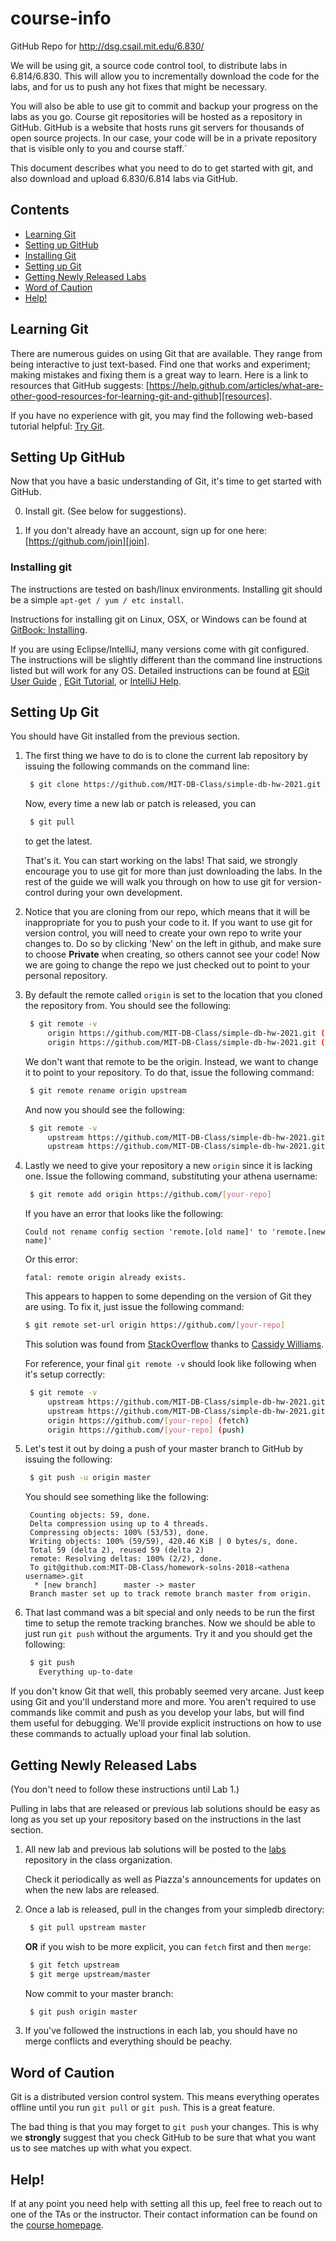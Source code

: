course-info
===========

GitHub Repo for http://dsg.csail.mit.edu/6.830/

We will be using git, a source code control tool, to distribute labs in 6.814/6.830. This will allow you to
incrementally download the code for the labs, and for us to push any hot fixes that might be necessary.

You will also be able to use git to commit and backup your progress on the labs as you go. Course git repositories will
be hosted as a repository in GitHub. GitHub is a website that hosts runs git servers for thousands of open source
projects. In our case, your code will be in a private repository that is visible only to you and course staff.`

This document describes what you need to do to get started with git, and also download and upload 6.830/6.814 labs via
GitHub.

## Contents

- [Learning Git](#learning-git)
- [Setting up GitHub](#setting-up-github)
- [Installing Git](#installing-git)
- [Setting up Git](#setting-up-git)
- [Getting Newly Released Labs](#getting-newly-released-lab)
- [Word of Caution](#word-of-caution)
- [Help!](#help)

## Learning Git

There are numerous guides on using Git that are available. They range from being interactive to just text-based. Find
one that works and experiment; making mistakes and fixing them is a great way to learn. Here is a link to resources that
GitHub suggests:
[https://help.github.com/articles/what-are-other-good-resources-for-learning-git-and-github][resources].

If you have no experience with git, you may find the following web-based tutorial
helpful: [Try Git](https://try.github.io/levels/1/challenges/1).

## <a name="setting-up-github"></a> Setting Up GitHub

Now that you have a basic understanding of Git, it's time to get started with GitHub.

0. Install git. (See below for suggestions).

1. If you don't already have an account, sign up for one here: [https://github.com/join][join].

### Installing git <a name="installing-git"></a>

The instructions are tested on bash/linux environments. Installing git should be a simple `apt-get / yum / etc install`.

Instructions for installing git on Linux, OSX, or Windows can be found at
[GitBook:
Installing](http://git-scm.com/book/en/Getting-Started-Installing-Git).

If you are using Eclipse/IntelliJ, many versions come with git configured. The instructions will be slightly different than the
command line instructions listed but will work for any OS. Detailed instructions can be found
at [EGit User Guide](http://wiki.eclipse.org/EGit/User_Guide)
, [EGit Tutorial](http://eclipsesource.com/blogs/tutorials/egit-tutorial), or
[IntelliJ Help](https://www.jetbrains.com/help/idea/version-control-integration.html).

## Setting Up Git <a name="setting-up-git"></a>

You should have Git installed from the previous section.

1. The first thing we have to do is to clone the current lab repository by issuing the following commands on the command
   line:

   ```bash
    $ git clone https://github.com/MIT-DB-Class/simple-db-hw-2021.git
   ```

   Now, every time a new lab or patch is released, you can

   ```bash
    $ git pull
   ```
   to get the latest. 
   
   That's it. You can start working on the labs! That said, we strongly encourage you to use git for more than just
   downloading the labs. In the rest of the guide we will walk you through on how to use git for version-control
   during your own development. 

2. Notice that you are cloning from our repo, which means that it will be inappropriate for you to push your code to it.
   If you want to use git for version control, you will need to create your own repo to write your changes to. Do so 
   by clicking 'New' on the left in github, and make sure to choose **Private** when creating, so others cannot see your
   code! Now we are going to change the repo we just checked out to point to your personal repository.

3. By default the remote called `origin` is set to the location that you cloned the repository from. You should see the following:

   ```bash
    $ git remote -v
        origin https://github.com/MIT-DB-Class/simple-db-hw-2021.git (fetch)
        origin https://github.com/MIT-DB-Class/simple-db-hw-2021.git (push)
   ```

   We don't want that remote to be the origin. Instead, we want to change it to point to your repository. To do that, issue the following command:

   ```bash
    $ git remote rename origin upstream
   ```

   And now you should see the following:

   ```bash
    $ git remote -v
        upstream https://github.com/MIT-DB-Class/simple-db-hw-2021.git (fetch)
        upstream https://github.com/MIT-DB-Class/simple-db-hw-2021.git (push)
   ```

4. Lastly we need to give your repository a new `origin` since it is lacking one. Issue the following command, substituting your athena username:

   ```bash
    $ git remote add origin https://github.com/[your-repo]
   ```

   If you have an error that looks like the following:

   ```
   Could not rename config section 'remote.[old name]' to 'remote.[new name]'
   ```

   Or this error:

   ```
   fatal: remote origin already exists.
   ```

   This appears to happen to some depending on the version of Git they are using. To fix it, just issue the following command:

   ```bash
   $ git remote set-url origin https://github.com/[your-repo]
   ```

   This solution was found from [StackOverflow](http://stackoverflow.com/a/2432799) thanks to [Cassidy Williams](https://github.com/cassidoo).

   For reference, your final `git remote -v` should look like following when it's setup correctly:


   ```bash
    $ git remote -v
        upstream https://github.com/MIT-DB-Class/simple-db-hw-2021.git (fetch)
        upstream https://github.com/MIT-DB-Class/simple-db-hw-2021.git(push)
        origin https://github.com/[your-repo] (fetch)
        origin https://github.com/[your-repo] (push)
   ```

5. Let's test it out by doing a push of your master branch to GitHub by issuing the following:

   ```bash
    $ git push -u origin master
   ```

   You should see something like the following:

   ```
	Counting objects: 59, done.
	Delta compression using up to 4 threads.
	Compressing objects: 100% (53/53), done.
	Writing objects: 100% (59/59), 420.46 KiB | 0 bytes/s, done.
	Total 59 (delta 2), reused 59 (delta 2)
	remote: Resolving deltas: 100% (2/2), done.
	To git@github.com:MIT-DB-Class/homework-solns-2018-<athena username>.git
	 * [new branch]      master -> master
	Branch master set up to track remote branch master from origin.
   ```


6. That last command was a bit special and only needs to be run the first time to setup the remote tracking branches.
   Now we should be able to just run `git push` without the arguments. Try it and you should get the following:

   ```bash
    $ git push
      Everything up-to-date
   ```

If you don't know Git that well, this probably seemed very arcane. Just keep using Git and you'll understand more and
more. You aren't required to use commands like commit and push as you develop your labs, but will find them useful for
debugging. We'll provide explicit instructions on how to use these commands to actually upload your final lab solution.

## Getting Newly Released Labs <a name="getting-newly-released-lab"></a>

(You don't need to follow these instructions until Lab 1.)

Pulling in labs that are released or previous lab solutions should be easy as long as you set up your repository based
on the instructions in the last section.

1. All new lab and previous lab solutions will be posted to the [labs](https://github.com/MIT-DB-Class/simple-db-hw)
   repository in the class organization.

   Check it periodically as well as Piazza's announcements for updates on when the new labs are released.

2. Once a lab is released, pull in the changes from your simpledb directory:

   ```bash
    $ git pull upstream master
   ```

   **OR** if you wish to be more explicit, you can `fetch` first and then `merge`:

   ```bash
    $ git fetch upstream
    $ git merge upstream/master
   ```
   Now commit to your master branch:
   ```bash
	$ git push origin master
   ```

3. If you've followed the instructions in each lab, you should have no merge conflicts and everything should be peachy.

## <a name="word-of-caution"></a> Word of Caution

Git is a distributed version control system. This means everything operates offline until you run `git pull`
or `git push`. This is a great feature.

The bad thing is that you may forget to `git push` your changes. This is why we **strongly** suggest that you check
GitHub to be sure that what you want us to see matches up with what you expect.

## <a name="help"></a> Help!

If at any point you need help with setting all this up, feel free to reach out to one of the TAs or the instructor.
Their contact information can be found on the [course homepage](http://db.csail.mit.edu/6.830/).

[join]: https://github.com/join

[resources]: https://help.github.com/articles/what-are-other-good-resources-for-learning-git-and-github

[ssh-key]: https://help.github.com/articles/generating-ssh-keys
